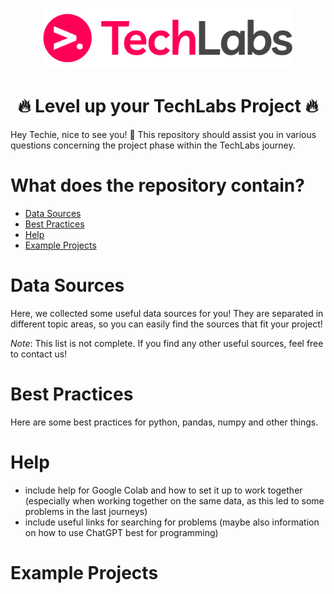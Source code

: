 
<p align="center"> <img width="400px" src="https://github.com/HendrikLinn/TechLabs_Projects/blob/main/.github/LOGO.png" alt="TechLabs Logo" /> </p>

<h1 align="center">🔥 Level up your TechLabs Project 🔥</h1>
Hey Techie, nice to see you! 🙂
This repository should assist you in various questions concerning the project phase within the TechLabs journey.

# What does the repository contain?
- [Data Sources](#DataSources)
- [Best Practices](#BestPractices)
- [Help](#Help)
- [Example Projects](#ExampleProjects)

# Data Sources <a name="DataSources"></a>
Here, we collected some useful data sources for you! They are separated in different topic areas, so you can easily find the sources that fit your project!

_Note_: This list is not complete. If you find any other useful sources, feel free to contact us!


# Best Practices <a name="BestPractices"></a>
Here are some best practices for python, pandas, numpy and other things.

# Help <a name="Help"></a>
- include help for Google Colab and how to set it up to work together (especially when working together on the same data, as this led to some problems in the last journeys)
- include useful links for searching for problems (maybe also information on how to use ChatGPT best for programming)

# Example Projects <a name="ExampleProjects"></a>
